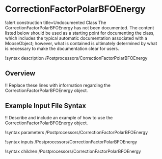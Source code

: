 # CorrectionFactorPolarBFOEnergy

!alert construction title=Undocumented Class
The CorrectionFactorPolarBFOEnergy has not been documented. The content listed below should be used as a starting point for
documenting the class, which includes the typical automatic documentation associated with a
MooseObject; however, what is contained is ultimately determined by what is necessary to make the
documentation clear for users.

!syntax description /Postprocessors/CorrectionFactorPolarBFOEnergy

## Overview

!! Replace these lines with information regarding the CorrectionFactorPolarBFOEnergy object.

## Example Input File Syntax

!! Describe and include an example of how to use the CorrectionFactorPolarBFOEnergy object.

!syntax parameters /Postprocessors/CorrectionFactorPolarBFOEnergy

!syntax inputs /Postprocessors/CorrectionFactorPolarBFOEnergy

!syntax children /Postprocessors/CorrectionFactorPolarBFOEnergy
